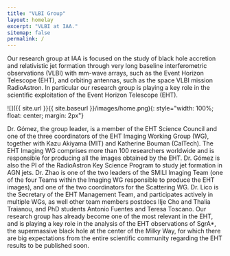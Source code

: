 ```yaml
---
title: "VLBI Group"
layout: homelay
excerpt: "VLBI at IAA."
sitemap: false
permalink: /
---
```


Our research group at IAA is focused on the study of black hole accretion and relativistic jet formation through very long baseline interferometric observations (VLBI) with mm-wave arrays, such as the Event Horizon Telescope (EHT), and orbiting antennas, such as the space VLBI mission RadioAstron. In particular our research group is playing a key role in the scientific exploitation of the Event Horizon Telescope (EHT).


![]({{ site.url }}{{ site.baseurl }}/images/home.png){: style="width: 100%; float: center; margin: 2px"}


Dr. Gómez, the group leader, is a member of the EHT Science Council and one of the three coordinators of the EHT Imaging Working Group (WG), together with Kazu Akiyama (MIT) and Katherine Bouman (CalTech). The EHT Imaging WG comprises more than 100 researchers worldwide and is responsible for producing all the images obtained by the EHT. Dr. Gómez is also the PI of the RadioAstron Key Science Program to study jet formation in AGN jets. Dr. Zhao is one of the two leaders of the SMILI Imaging Team (one of the four Teams within the Imaging WG responsible to produce the EHT images), and one of the two coordinators for the Scattering WG. Dr. Lico is the Secretary of the EHT Management Team, and participates actively in multiple WGs, as well other team members postdocs Ilje Cho and Thalia Traianou, and PhD students Antonio Fuentes and Teresa Toscano. Our research group has already become one of the most relevant in the EHT, and is playing a key role in the analysis of the EHT observations of SgrA*, the supermassive black hole at the center of the Milky Way, for which there are big expectations from the entire scientific community regarding the EHT results to be published soon.

